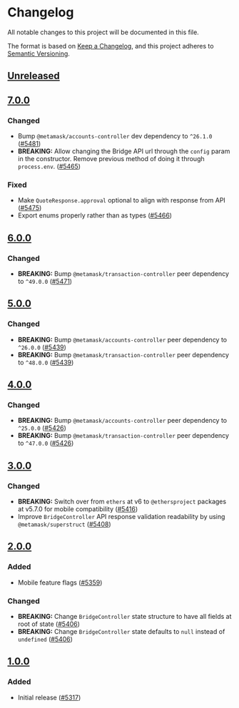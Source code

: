 # Changelog

All notable changes to this project will be documented in this file.

The format is based on [Keep a Changelog](https://keepachangelog.com/en/1.0.0/),
and this project adheres to [Semantic Versioning](https://semver.org/spec/v2.0.0.html).

## [Unreleased]

## [7.0.0]

### Changed

- Bump `@metamask/accounts-controller` dev dependency to `^26.1.0` ([#5481](https://github.com/MetaMask/core/pull/5481))
- **BREAKING:** Allow changing the Bridge API url through the `config` param in the constructor. Remove previous method of doing it through `process.env`. ([#5465](https://github.com/MetaMask/core/pull/5465))

### Fixed

- Make `QuoteResponse.approval` optional to align with response from API ([#5475](https://github.com/MetaMask/core/pull/5475))
- Export enums properly rather than as types ([#5466](https://github.com/MetaMask/core/pull/5466))

## [6.0.0]

### Changed

- **BREAKING:** Bump `@metamask/transaction-controller` peer dependency to `^49.0.0` ([#5471](https://github.com/MetaMask/core/pull/5471))

## [5.0.0]

### Changed

- **BREAKING:** Bump `@metamask/accounts-controller` peer dependency to `^26.0.0` ([#5439](https://github.com/MetaMask/core/pull/5439))
- **BREAKING:** Bump `@metamask/transaction-controller` peer dependency to `^48.0.0` ([#5439](https://github.com/MetaMask/core/pull/5439))

## [4.0.0]

### Changed

- **BREAKING:** Bump `@metamask/accounts-controller` peer dependency to `^25.0.0` ([#5426](https://github.com/MetaMask/core/pull/5426))
- **BREAKING:** Bump `@metamask/transaction-controller` peer dependency to `^47.0.0` ([#5426](https://github.com/MetaMask/core/pull/5426))

## [3.0.0]

### Changed

- **BREAKING:** Switch over from `ethers` at v6 to `@ethersproject` packages at v5.7.0 for mobile compatibility ([#5416](https://github.com/MetaMask/core/pull/5416))
- Improve `BridgeController` API response validation readability by using `@metamask/superstruct` ([#5408](https://github.com/MetaMask/core/pull/5408))

## [2.0.0]

### Added

- Mobile feature flags ([#5359](https://github.com/MetaMask/core/pull/5359))

### Changed

- **BREAKING:** Change `BridgeController` state structure to have all fields at root of state ([#5406](https://github.com/MetaMask/core/pull/5406))
- **BREAKING:** Change `BridgeController` state defaults to `null` instead of `undefined` ([#5406](https://github.com/MetaMask/core/pull/5406))

## [1.0.0]

### Added

- Initial release ([#5317](https://github.com/MetaMask/core/pull/5317))

[Unreleased]: https://github.com/MetaMask/core/compare/@metamask/bridge-controller@7.0.0...HEAD
[7.0.0]: https://github.com/MetaMask/core/compare/@metamask/bridge-controller@6.0.0...@metamask/bridge-controller@7.0.0
[6.0.0]: https://github.com/MetaMask/core/compare/@metamask/bridge-controller@5.0.0...@metamask/bridge-controller@6.0.0
[5.0.0]: https://github.com/MetaMask/core/compare/@metamask/bridge-controller@4.0.0...@metamask/bridge-controller@5.0.0
[4.0.0]: https://github.com/MetaMask/core/compare/@metamask/bridge-controller@3.0.0...@metamask/bridge-controller@4.0.0
[3.0.0]: https://github.com/MetaMask/core/compare/@metamask/bridge-controller@2.0.0...@metamask/bridge-controller@3.0.0
[2.0.0]: https://github.com/MetaMask/core/compare/@metamask/bridge-controller@1.0.0...@metamask/bridge-controller@2.0.0
[1.0.0]: https://github.com/MetaMask/core/releases/tag/@metamask/bridge-controller@1.0.0
